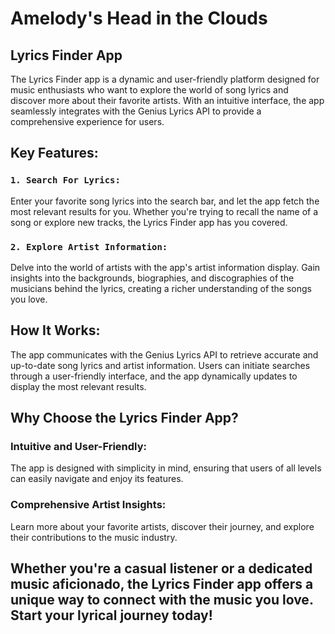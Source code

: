 # Amelody's Head in the Clouds

## Lyrics Finder App

The Lyrics Finder app is a dynamic and user-friendly platform designed for music enthusiasts who want to explore the world of song lyrics and discover more about their favorite artists. With an intuitive interface, the app seamlessly integrates with the Genius Lyrics API to provide a comprehensive experience for users.

## Key Features:

### `1. Search For Lyrics:`
Enter your favorite song lyrics into the search bar, and let the app fetch the most relevant results for you. Whether you're trying to recall the name of a song or explore new tracks, the Lyrics Finder app has you covered.

### `2. Explore Artist Information:`
Delve into the world of artists with the app's artist information display. Gain insights into the backgrounds, biographies, and discographies of the musicians behind the lyrics, creating a richer understanding of the songs you love.

## How It Works:
The app communicates with the Genius Lyrics API to retrieve accurate and up-to-date song lyrics and artist information. Users can initiate searches through a user-friendly interface, and the app dynamically updates to display the most relevant results.

## Why Choose the Lyrics Finder App?

### Intuitive and User-Friendly: 
The app is designed with simplicity in mind, ensuring that users of all levels can easily navigate and enjoy its features.

### Comprehensive Artist Insights: 
Learn more about your favorite artists, discover their journey, and explore their contributions to the music industry.

## Whether you're a casual listener or a dedicated music aficionado, the Lyrics Finder app offers a unique way to connect with the music you love. Start your lyrical journey today!
